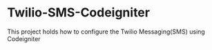 # Twilio-SMS-Codeigniter
This project holds how to configure the Twilio Messaging(SMS) using Codeigniter
